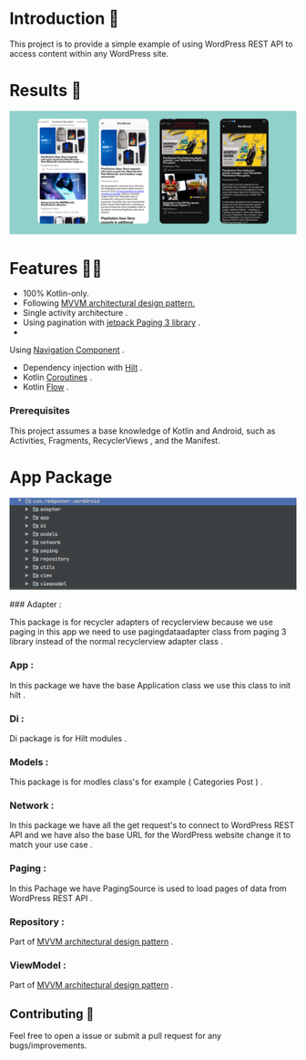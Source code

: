 # Introduction 👋

This project is to provide a simple example of using WordPress REST API to access content within any
WordPress site.

# Results 🥳

<p align="center">
<img src="screenshots/app preview.png"/>
</p>

# Features 👩‍💻

- 100% Kotlin-only.
- Following [MVVM architectural design pattern.](https://developer.android.com/jetpack/guide)
- Single activity architecture .
- Using pagination
  with [jetpack Paging 3 library](https://developer.android.com/topic/libraries/architecture/paging/v3-overview)
  .
-
Using [Navigation Component](https://developer.android.com/guide/navigation/navigation-getting-started)
.
- Dependency injection
  with [Hilt](https://developer.android.com/training/dependency-injection/hilt-android) .
- Kotlin [Coroutines](https://kotlinlang.org/docs/coroutines-overview.html) .
- Kotlin [Flow](https://kotlinlang.org/docs/flow.html) .

### Prerequisites

This project assumes a base knowledge of Kotlin and Android, such as Activities, Fragments,
RecyclerViews , and the Manifest.

# App Package

<p align="center">
<img src="/screenshots/pachages.png"/>
</p>
### Adapter :

This package is for recycler adapters of recyclerview because we use paging in this app we need to
use pagingdataadapter class from paging 3 library instead of the normal recyclerview adapter class .

### App :

In this package we have the base Application class we use this class to init hilt .

### Di :

Di package is for Hilt modules .

### Models :

This package is for modles class's for example ( Categories Post ) .

### Network :

In this package we have all the get request's to connect to WordPress REST API and we have also the
base URL for the WordPress website change it to match your use case .

### Paging :

In this Pachage we have PagingSource is used to load pages of data from WordPress REST API .

### Repository :

Part of   [MVVM architectural design pattern](https://developer.android.com/jetpack/guide) .

### ViewModel :

Part of   [MVVM architectural design pattern](https://developer.android.com/jetpack/guide) .

## Contributing 🤝

Feel free to open a issue or submit a pull request for any bugs/improvements.
